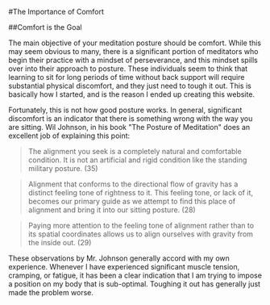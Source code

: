 #The Importance of Comfort

##Comfort is the Goal

The main objective of your meditation posture should be comfort.  While this may seem obvious to many, there is a significant portion of meditators who begin their practice with a mindset of perseverance, and this mindset spills over into their approach to posture.  These individuals seem to think that learning to sit for long periods of time without back support will require substantial physical discomfort, and they just need to tough it out. This is basically how I started, and is the reason I ended up creating this website.

Fortunately, this is not how good posture works. In general, significant discomfort is an indicator that there is something wrong with the way you are sitting. Wil Johnson, in his book "The Posture of Meditation" does an excellent job of explaining this point:

>The alignment you seek is a completely natural and comfortable condition.  It is not an artificial and rigid condition like the standing military posture. (35)

>Alignment that conforms to the directional flow of gravity has a distinct feeling tone of rightness to it.  This feeling tone, or lack of it, becomes our primary guide as we attempt to find this place of alignment and bring it into our sitting posture. (28)

>Paying more attention to the feeling tone of alignment rather than to its spatial coordinates allows us to align ourselves with gravity from the inside out. (29)

These observations by Mr. Johnson generally accord with my own experience. Whenever I have experienced significant muscle tension, cramping, or fatigue, it has been a clear indication that I am trying to impose a position on my body that is sub-optimal. Toughing it out has generally just made the problem worse.
